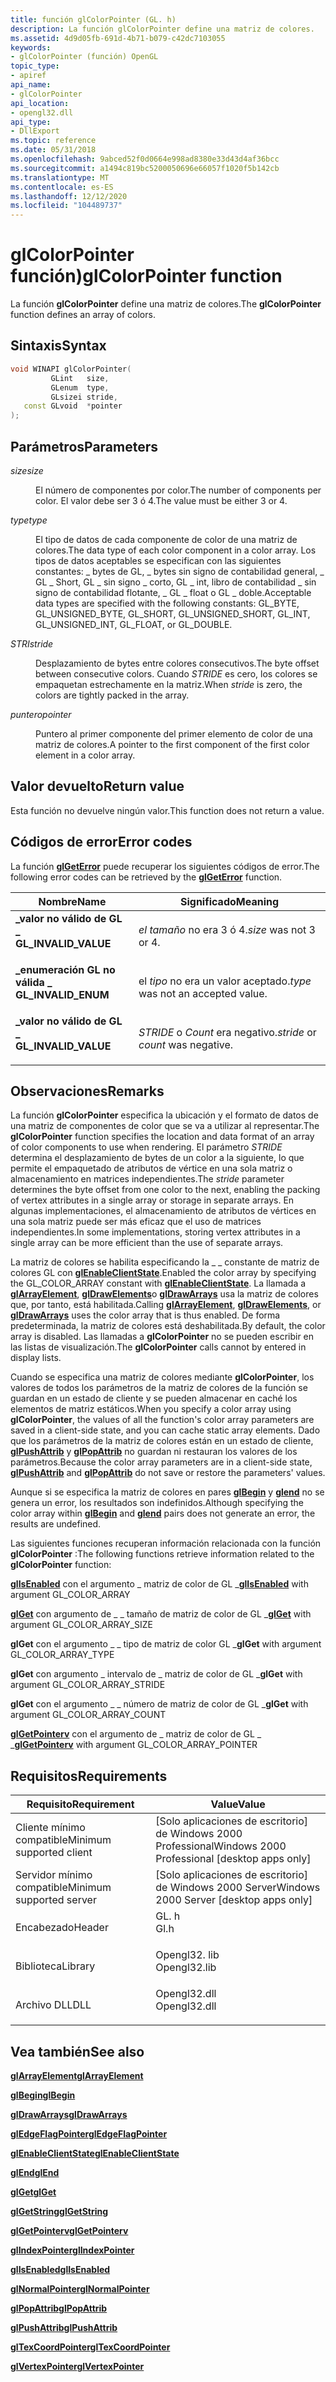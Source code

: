 ```yaml
---
title: función glColorPointer (GL. h)
description: La función glColorPointer define una matriz de colores.
ms.assetid: 4d9d05fb-691d-4b71-b079-c42dc7103055
keywords:
- glColorPointer (función) OpenGL
topic_type:
- apiref
api_name:
- glColorPointer
api_location:
- opengl32.dll
api_type:
- DllExport
ms.topic: reference
ms.date: 05/31/2018
ms.openlocfilehash: 9abced52f0d0664e998ad8380e33d43d4af36bcc
ms.sourcegitcommit: a1494c819bc5200050696e66057f1020f5b142cb
ms.translationtype: MT
ms.contentlocale: es-ES
ms.lasthandoff: 12/12/2020
ms.locfileid: "104489737"
---
```

# <a name="glcolorpointer-function"></a><span data-ttu-id="1e146-104">glColorPointer función)</span><span class="sxs-lookup"><span data-stu-id="1e146-104">glColorPointer function</span></span>

<span data-ttu-id="1e146-105">La función **glColorPointer** define una matriz de colores.</span><span class="sxs-lookup"><span data-stu-id="1e146-105">The **glColorPointer** function defines an array of colors.</span></span>

## <a name="syntax"></a><span data-ttu-id="1e146-106">Sintaxis</span><span class="sxs-lookup"><span data-stu-id="1e146-106">Syntax</span></span>


```C++
void WINAPI glColorPointer(
         GLint   size,
         GLenum  type,
         GLsizei stride,
   const GLvoid  *pointer
);
```



## <a name="parameters"></a><span data-ttu-id="1e146-107">Parámetros</span><span class="sxs-lookup"><span data-stu-id="1e146-107">Parameters</span></span>

<dl> <dt>

<span data-ttu-id="1e146-108">*size*</span><span class="sxs-lookup"><span data-stu-id="1e146-108">*size*</span></span> 
</dt> <dd>

<span data-ttu-id="1e146-109">El número de componentes por color.</span><span class="sxs-lookup"><span data-stu-id="1e146-109">The number of components per color.</span></span> <span data-ttu-id="1e146-110">El valor debe ser 3 ó 4.</span><span class="sxs-lookup"><span data-stu-id="1e146-110">The value must be either 3 or 4.</span></span>

</dd> <dt>

<span data-ttu-id="1e146-111">*type*</span><span class="sxs-lookup"><span data-stu-id="1e146-111">*type*</span></span> 
</dt> <dd>

<span data-ttu-id="1e146-112">El tipo de datos de cada componente de color de una matriz de colores.</span><span class="sxs-lookup"><span data-stu-id="1e146-112">The data type of each color component in a color array.</span></span> <span data-ttu-id="1e146-113">Los tipos de datos aceptables se especifican con las siguientes constantes: \_ bytes de GL, \_ bytes sin signo de contabilidad general, \_ GL \_ Short, GL \_ sin signo \_ corto, GL \_ int, libro de contabilidad \_ sin signo de contabilidad flotante, \_ GL \_ float o GL \_ doble.</span><span class="sxs-lookup"><span data-stu-id="1e146-113">Acceptable data types are specified with the following constants: GL\_BYTE, GL\_UNSIGNED\_BYTE, GL\_SHORT, GL\_UNSIGNED\_SHORT, GL\_INT, GL\_UNSIGNED\_INT, GL\_FLOAT, or GL\_DOUBLE.</span></span>

</dd> <dt>

<span data-ttu-id="1e146-114">*STRI*</span><span class="sxs-lookup"><span data-stu-id="1e146-114">*stride*</span></span> 
</dt> <dd>

<span data-ttu-id="1e146-115">Desplazamiento de bytes entre colores consecutivos.</span><span class="sxs-lookup"><span data-stu-id="1e146-115">The byte offset between consecutive colors.</span></span> <span data-ttu-id="1e146-116">Cuando *STRIDE* es cero, los colores se empaquetan estrechamente en la matriz.</span><span class="sxs-lookup"><span data-stu-id="1e146-116">When *stride* is zero, the colors are tightly packed in the array.</span></span>

</dd> <dt>

<span data-ttu-id="1e146-117">*puntero*</span><span class="sxs-lookup"><span data-stu-id="1e146-117">*pointer*</span></span> 
</dt> <dd>

<span data-ttu-id="1e146-118">Puntero al primer componente del primer elemento de color de una matriz de colores.</span><span class="sxs-lookup"><span data-stu-id="1e146-118">A pointer to the first component of the first color element in a color array.</span></span>

</dd> </dl>

## <a name="return-value"></a><span data-ttu-id="1e146-119">Valor devuelto</span><span class="sxs-lookup"><span data-stu-id="1e146-119">Return value</span></span>

<span data-ttu-id="1e146-120">Esta función no devuelve ningún valor.</span><span class="sxs-lookup"><span data-stu-id="1e146-120">This function does not return a value.</span></span>

## <a name="error-codes"></a><span data-ttu-id="1e146-121">Códigos de error</span><span class="sxs-lookup"><span data-stu-id="1e146-121">Error codes</span></span>

<span data-ttu-id="1e146-122">La función [**glGetError**](glgeterror.md) puede recuperar los siguientes códigos de error.</span><span class="sxs-lookup"><span data-stu-id="1e146-122">The following error codes can be retrieved by the [**glGetError**](glgeterror.md) function.</span></span>



| <span data-ttu-id="1e146-123">Nombre</span><span class="sxs-lookup"><span data-stu-id="1e146-123">Name</span></span>                                                                                              | <span data-ttu-id="1e146-124">Significado</span><span class="sxs-lookup"><span data-stu-id="1e146-124">Meaning</span></span>                                      |
|---------------------------------------------------------------------------------------------------|----------------------------------------------|
| <dl> <span data-ttu-id="1e146-125"><dt>**\_valor no válido de GL \_**</dt></span><span class="sxs-lookup"><span data-stu-id="1e146-125"><dt>**GL\_INVALID\_VALUE**</dt></span></span> </dl> | <span data-ttu-id="1e146-126">*el tamaño* no era 3 ó 4.</span><span class="sxs-lookup"><span data-stu-id="1e146-126">*size* was not 3 or 4.</span></span><br/>            |
| <dl> <span data-ttu-id="1e146-127"><dt>**\_enumeración GL no válida \_**</dt></span><span class="sxs-lookup"><span data-stu-id="1e146-127"><dt>**GL\_INVALID\_ENUM**</dt></span></span> </dl>  | <span data-ttu-id="1e146-128">el *tipo* no era un valor aceptado.</span><span class="sxs-lookup"><span data-stu-id="1e146-128">*type* was not an accepted value.</span></span><br/> |
| <dl> <span data-ttu-id="1e146-129"><dt>**\_valor no válido de GL \_**</dt></span><span class="sxs-lookup"><span data-stu-id="1e146-129"><dt>**GL\_INVALID\_VALUE**</dt></span></span> </dl> | <span data-ttu-id="1e146-130">*STRIDE* o *Count* era negativo.</span><span class="sxs-lookup"><span data-stu-id="1e146-130">*stride* or *count* was negative.</span></span><br/> |



## <a name="remarks"></a><span data-ttu-id="1e146-131">Observaciones</span><span class="sxs-lookup"><span data-stu-id="1e146-131">Remarks</span></span>

<span data-ttu-id="1e146-132">La función **glColorPointer** especifica la ubicación y el formato de datos de una matriz de componentes de color que se va a utilizar al representar.</span><span class="sxs-lookup"><span data-stu-id="1e146-132">The **glColorPointer** function specifies the location and data format of an array of color components to use when rendering.</span></span> <span data-ttu-id="1e146-133">El parámetro *STRIDE* determina el desplazamiento de bytes de un color a la siguiente, lo que permite el empaquetado de atributos de vértice en una sola matriz o almacenamiento en matrices independientes.</span><span class="sxs-lookup"><span data-stu-id="1e146-133">The *stride* parameter determines the byte offset from one color to the next, enabling the packing of vertex attributes in a single array or storage in separate arrays.</span></span> <span data-ttu-id="1e146-134">En algunas implementaciones, el almacenamiento de atributos de vértices en una sola matriz puede ser más eficaz que el uso de matrices independientes.</span><span class="sxs-lookup"><span data-stu-id="1e146-134">In some implementations, storing vertex attributes in a single array can be more efficient than the use of separate arrays.</span></span>

<span data-ttu-id="1e146-135">La matriz de colores se habilita especificando la \_ \_ constante de matriz de colores GL con [**glEnableClientState**](glenableclientstate.md).</span><span class="sxs-lookup"><span data-stu-id="1e146-135">Enabled the color array by specifying the GL\_COLOR\_ARRAY constant with [**glEnableClientState**](glenableclientstate.md).</span></span> <span data-ttu-id="1e146-136">La llamada a [**glArrayElement**](glarrayelement.md), [**glDrawElements**](gldrawelements.md)o [**glDrawArrays**](gldrawarrays.md) usa la matriz de colores que, por tanto, está habilitada.</span><span class="sxs-lookup"><span data-stu-id="1e146-136">Calling [**glArrayElement**](glarrayelement.md), [**glDrawElements**](gldrawelements.md), or [**glDrawArrays**](gldrawarrays.md) uses the color array that is thus enabled.</span></span> <span data-ttu-id="1e146-137">De forma predeterminada, la matriz de colores está deshabilitada.</span><span class="sxs-lookup"><span data-stu-id="1e146-137">By default, the color array is disabled.</span></span> <span data-ttu-id="1e146-138">Las llamadas a **glColorPointer** no se pueden escribir en las listas de visualización.</span><span class="sxs-lookup"><span data-stu-id="1e146-138">The **glColorPointer** calls cannot by entered in display lists.</span></span>

<span data-ttu-id="1e146-139">Cuando se especifica una matriz de colores mediante **glColorPointer**, los valores de todos los parámetros de la matriz de colores de la función se guardan en un estado de cliente y se pueden almacenar en caché los elementos de matriz estáticos.</span><span class="sxs-lookup"><span data-stu-id="1e146-139">When you specify a color array using **glColorPointer**, the values of all the function's color array parameters are saved in a client-side state, and you can cache static array elements.</span></span> <span data-ttu-id="1e146-140">Dado que los parámetros de la matriz de colores están en un estado de cliente, [**glPushAttrib**](glpushattrib.md) y [**glPopAttrib**](glpopattrib.md) no guardan ni restauran los valores de los parámetros.</span><span class="sxs-lookup"><span data-stu-id="1e146-140">Because the color array parameters are in a client-side state, [**glPushAttrib**](glpushattrib.md) and [**glPopAttrib**](glpopattrib.md) do not save or restore the parameters' values.</span></span>

<span data-ttu-id="1e146-141">Aunque si se especifica la matriz de colores en pares [**glBegin**](glbegin.md) y [**glend**](glend.md) no se genera un error, los resultados son indefinidos.</span><span class="sxs-lookup"><span data-stu-id="1e146-141">Although specifying the color array within [**glBegin**](glbegin.md) and [**glend**](glend.md) pairs does not generate an error, the results are undefined.</span></span>

<span data-ttu-id="1e146-142">Las siguientes funciones recuperan información relacionada con la función **glColorPointer** :</span><span class="sxs-lookup"><span data-stu-id="1e146-142">The following functions retrieve information related to the **glColorPointer** function:</span></span>

<span data-ttu-id="1e146-143">[**glIsEnabled**](glisenabled.md) con el argumento \_ matriz de color de GL \_</span><span class="sxs-lookup"><span data-stu-id="1e146-143">[**glIsEnabled**](glisenabled.md) with argument GL\_COLOR\_ARRAY</span></span>

<span data-ttu-id="1e146-144">[**glGet**](glgetbooleanv--glgetdoublev--glgetfloatv--glgetintegerv.md) con argumento de \_ \_ tamaño de matriz de color de GL \_</span><span class="sxs-lookup"><span data-stu-id="1e146-144">[**glGet**](glgetbooleanv--glgetdoublev--glgetfloatv--glgetintegerv.md) with argument GL\_COLOR\_ARRAY\_SIZE</span></span>

<span data-ttu-id="1e146-145">**glGet** con el argumento \_ \_ tipo de matriz de color GL \_</span><span class="sxs-lookup"><span data-stu-id="1e146-145">**glGet** with argument GL\_COLOR\_ARRAY\_TYPE</span></span>

<span data-ttu-id="1e146-146">**glGet** con argumento \_ intervalo de \_ matriz de color de GL \_</span><span class="sxs-lookup"><span data-stu-id="1e146-146">**glGet** with argument GL\_COLOR\_ARRAY\_STRIDE</span></span>

<span data-ttu-id="1e146-147">**glGet** con el argumento \_ \_ número de matriz de color de GL \_</span><span class="sxs-lookup"><span data-stu-id="1e146-147">**glGet** with argument GL\_COLOR\_ARRAY\_COUNT</span></span>

<span data-ttu-id="1e146-148">[**glGetPointerv**](glgetpointerv.md) con el argumento de \_ matriz de color de GL \_ \_</span><span class="sxs-lookup"><span data-stu-id="1e146-148">[**glGetPointerv**](glgetpointerv.md) with argument GL\_COLOR\_ARRAY\_POINTER</span></span>

## <a name="requirements"></a><span data-ttu-id="1e146-149">Requisitos</span><span class="sxs-lookup"><span data-stu-id="1e146-149">Requirements</span></span>



| <span data-ttu-id="1e146-150">Requisito</span><span class="sxs-lookup"><span data-stu-id="1e146-150">Requirement</span></span> | <span data-ttu-id="1e146-151">Value</span><span class="sxs-lookup"><span data-stu-id="1e146-151">Value</span></span> |
|-------------------------------------|-----------------------------------------------------------------------------------------|
| <span data-ttu-id="1e146-152">Cliente mínimo compatible</span><span class="sxs-lookup"><span data-stu-id="1e146-152">Minimum supported client</span></span><br/> | <span data-ttu-id="1e146-153">\[Solo aplicaciones de escritorio\] de Windows 2000 Professional</span><span class="sxs-lookup"><span data-stu-id="1e146-153">Windows 2000 Professional \[desktop apps only\]</span></span><br/>                              |
| <span data-ttu-id="1e146-154">Servidor mínimo compatible</span><span class="sxs-lookup"><span data-stu-id="1e146-154">Minimum supported server</span></span><br/> | <span data-ttu-id="1e146-155">\[Solo aplicaciones de escritorio\] de Windows 2000 Server</span><span class="sxs-lookup"><span data-stu-id="1e146-155">Windows 2000 Server \[desktop apps only\]</span></span><br/>                                    |
| <span data-ttu-id="1e146-156">Encabezado</span><span class="sxs-lookup"><span data-stu-id="1e146-156">Header</span></span><br/>                   | <dl> <span data-ttu-id="1e146-157"><dt>GL. h</dt></span><span class="sxs-lookup"><span data-stu-id="1e146-157"><dt>Gl.h</dt></span></span> </dl>         |
| <span data-ttu-id="1e146-158">Biblioteca</span><span class="sxs-lookup"><span data-stu-id="1e146-158">Library</span></span><br/>                  | <dl> <span data-ttu-id="1e146-159"><dt>Opengl32. lib</dt></span><span class="sxs-lookup"><span data-stu-id="1e146-159"><dt>Opengl32.lib</dt></span></span> </dl> |
| <span data-ttu-id="1e146-160">Archivo DLL</span><span class="sxs-lookup"><span data-stu-id="1e146-160">DLL</span></span><br/>                      | <dl> <span data-ttu-id="1e146-161"><dt>Opengl32.dll</dt></span><span class="sxs-lookup"><span data-stu-id="1e146-161"><dt>Opengl32.dll</dt></span></span> </dl> |



## <a name="see-also"></a><span data-ttu-id="1e146-162">Vea también</span><span class="sxs-lookup"><span data-stu-id="1e146-162">See also</span></span>

<dl> <dt>

[<span data-ttu-id="1e146-163">**glArrayElement**</span><span class="sxs-lookup"><span data-stu-id="1e146-163">**glArrayElement**</span></span>](glarrayelement.md)
</dt> <dt>

[<span data-ttu-id="1e146-164">**glBegin**</span><span class="sxs-lookup"><span data-stu-id="1e146-164">**glBegin**</span></span>](glbegin.md)
</dt> <dt>

[<span data-ttu-id="1e146-165">**glDrawArrays**</span><span class="sxs-lookup"><span data-stu-id="1e146-165">**glDrawArrays**</span></span>](gldrawarrays.md)
</dt> <dt>

[<span data-ttu-id="1e146-166">**glEdgeFlagPointer**</span><span class="sxs-lookup"><span data-stu-id="1e146-166">**glEdgeFlagPointer**</span></span>](gledgeflagpointer.md)
</dt> <dt>

[<span data-ttu-id="1e146-167">**glEnableClientState**</span><span class="sxs-lookup"><span data-stu-id="1e146-167">**glEnableClientState**</span></span>](glenableclientstate.md)
</dt> <dt>

[<span data-ttu-id="1e146-168">**glEnd**</span><span class="sxs-lookup"><span data-stu-id="1e146-168">**glEnd**</span></span>](glend.md)
</dt> <dt>

[<span data-ttu-id="1e146-169">**glGet**</span><span class="sxs-lookup"><span data-stu-id="1e146-169">**glGet**</span></span>](glgetbooleanv--glgetdoublev--glgetfloatv--glgetintegerv.md)
</dt> <dt>

[<span data-ttu-id="1e146-170">**glGetString**</span><span class="sxs-lookup"><span data-stu-id="1e146-170">**glGetString**</span></span>](glgetstring.md)
</dt> <dt>

[<span data-ttu-id="1e146-171">**glGetPointerv**</span><span class="sxs-lookup"><span data-stu-id="1e146-171">**glGetPointerv**</span></span>](glgetpointerv.md)
</dt> <dt>

[<span data-ttu-id="1e146-172">**glIndexPointer**</span><span class="sxs-lookup"><span data-stu-id="1e146-172">**glIndexPointer**</span></span>](glindexpointer.md)
</dt> <dt>

[<span data-ttu-id="1e146-173">**glIsEnabled**</span><span class="sxs-lookup"><span data-stu-id="1e146-173">**glIsEnabled**</span></span>](glisenabled.md)
</dt> <dt>

[<span data-ttu-id="1e146-174">**glNormalPointer**</span><span class="sxs-lookup"><span data-stu-id="1e146-174">**glNormalPointer**</span></span>](glnormalpointer.md)
</dt> <dt>

[<span data-ttu-id="1e146-175">**glPopAttrib**</span><span class="sxs-lookup"><span data-stu-id="1e146-175">**glPopAttrib**</span></span>](glpopattrib.md)
</dt> <dt>

[<span data-ttu-id="1e146-176">**glPushAttrib**</span><span class="sxs-lookup"><span data-stu-id="1e146-176">**glPushAttrib**</span></span>](glpushattrib.md)
</dt> <dt>

[<span data-ttu-id="1e146-177">**glTexCoordPointer**</span><span class="sxs-lookup"><span data-stu-id="1e146-177">**glTexCoordPointer**</span></span>](gltexcoordpointer.md)
</dt> <dt>

[<span data-ttu-id="1e146-178">**glVertexPointer**</span><span class="sxs-lookup"><span data-stu-id="1e146-178">**glVertexPointer**</span></span>](glvertexpointer.md)
</dt> </dl>

 

 





